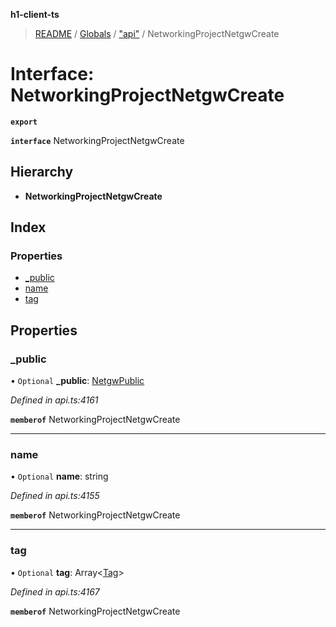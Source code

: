 **h1-client-ts**

> [README](../README.md) / [Globals](../globals.md) / ["api"](../modules/_api_.md) / NetworkingProjectNetgwCreate

# Interface: NetworkingProjectNetgwCreate

**`export`** 

**`interface`** NetworkingProjectNetgwCreate

## Hierarchy

* **NetworkingProjectNetgwCreate**

## Index

### Properties

* [\_public](_api_.networkingprojectnetgwcreate.md#_public)
* [name](_api_.networkingprojectnetgwcreate.md#name)
* [tag](_api_.networkingprojectnetgwcreate.md#tag)

## Properties

### \_public

• `Optional` **\_public**: [NetgwPublic](_api_.netgwpublic.md)

*Defined in api.ts:4161*

**`memberof`** NetworkingProjectNetgwCreate

___

### name

• `Optional` **name**: string

*Defined in api.ts:4155*

**`memberof`** NetworkingProjectNetgwCreate

___

### tag

• `Optional` **tag**: Array\<[Tag](_api_.tag.md)>

*Defined in api.ts:4167*

**`memberof`** NetworkingProjectNetgwCreate
